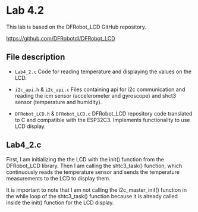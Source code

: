 # Lab 4.2

This lab is based on the DFRobot_LCD GitHub repository.

https://github.com/DFRobotdl/DFRobot_LCD

## File description

* `Lab4_2.c`
Code for reading temperature and displaying the values on the LCD.

* `i2c_api.h` & `i2c_api.c`
Files containing api for i2c communication and reading the icm sensor (accelerometer and gyroscope) and shct3 sensor (temperature and humidity).

* `DFRobot_LCD.h` & `DFRobot_LCD.c`
DFRobot_LCD repository code translated to C and compatible with the ESP32C3. Implements functionality to use LCD display.

## Lab4_2.c

First, I am initializing the the LCD with the init() function from the DFRobot_LCD library. Then I am calling the shtc3_task() function, which continuously reads the temperature sensor and sends the temperature measurements to the LCD to display them.

It is important to note that I am not calling the i2c_master_init() function in the while loop of the shtc3_task() function because it is already called inside the init() function for the LCD display.
